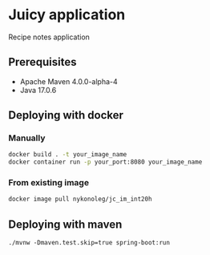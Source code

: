 # Juicy application
Recipe notes application

## Prerequisites 
- Apache Maven 4.0.0-alpha-4
- Java 17.0.6

## Deploying with docker

### Manually
```bash
docker build . -t your_image_name
docker container run -p your_port:8080 your_image_name
```
### From existing image
```bash
docker image pull nykonoleg/jc_im_int20h
```

## Deploying with maven
```
./mvnw -Dmaven.test.skip=true spring-boot:run
```


